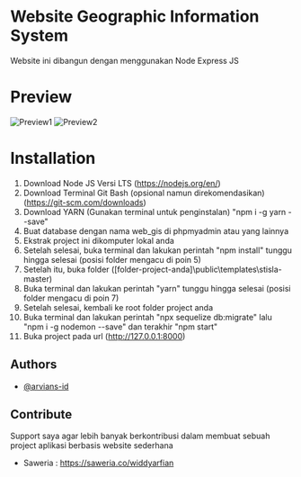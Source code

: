 # Website Geographic Information System

Website ini dibangun dengan menggunakan Node Express JS

# Preview

![Preview1](https://user-images.githubusercontent.com/75376740/149528507-9ced5519-5f7a-400d-b1eb-65aa7e54ac34.png)
![Preview2](https://user-images.githubusercontent.com/75376740/149528513-44f7fb73-1245-458a-8f30-b7b95ab36ac6.png)

# Installation

1. Download Node JS Versi LTS (https://nodejs.org/en/)
2. Download Terminal Git Bash (opsional namun direkomendasikan) (https://git-scm.com/downloads)
3. Download YARN (Gunakan terminal untuk penginstalan) "npm i -g yarn --save"
4. Buat database dengan nama web_gis di phpmyadmin atau yang lainnya
5. Ekstrak project ini dikomputer lokal anda
6. Setelah selesai, buka terminal dan lakukan perintah "npm install" tunggu hingga selesai (posisi folder mengacu di poin 5)
7. Setelah itu, buka folder ([folder-project-anda]\public\templates\stisla-master)
8. Buka terminal dan lakukan perintah "yarn" tunggu hingga selesai (posisi folder mengacu di poin 7)
9. Setelah selesai, kembali ke root folder project anda
10. Buka terminal dan lakukan perintah "npx sequelize db:migrate" lalu "npm i -g nodemon --save" dan terakhir "npm start"
11. Buka project pada url (http://127.0.0.1:8000)

## Authors

- [@arvians-id](https://www.github.com/arvians-id)

## Contribute
Support saya agar lebih banyak berkontribusi dalam membuat sebuah project aplikasi berbasis website sederhana

- Saweria : https://saweria.co/widdyarfian

